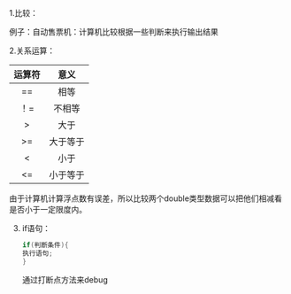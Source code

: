 1.比较：

例子：自动售票机：计算机比较根据一些判断来执行输出结果

2.关系运算：

| 运算符 |   意义   |
| :----: | :------: |
|   ==   |   相等   |
|  ！=   |  不相等  |
|   >    |   大于   |
|   >=   | 大于等于 |
|   <    |   小于   |
|   <=   | 小于等于 |

由于计算机计算浮点数有误差，所以比较两个double类型数据可以把他们相减看是否小于一定限度内。

3. if语句：

   ```java
   if(判断条件){
   执行语句;
   }
   ```

   通过打断点方法来debug